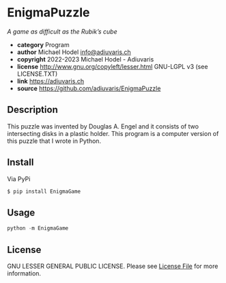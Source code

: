 # EnigmaPuzzle

*A game as difficult as the Rubik’s cube*

* **category**    Program
* **author**      Michael Hodel <info@adiuvaris.ch>
* **copyright**   2022-2023 Michael Hodel - Adiuvaris
* **license**     http://www.gnu.org/copyleft/lesser.html GNU-LGPL v3 (see LICENSE.TXT)
* **link**        https://adiuvaris.ch
* **source**      https://github.com/adiuvaris/EnigmaPuzzle


## Description

This puzzle was invented by Douglas A. Engel and it consists of two intersecting disks in a plastic holder.
This program is a computer version of this puzzle that I wrote in Python.


## Install

Via PyPi

``` bash
$ pip install EnigmaGame
```

## Usage

``` python
python -m EnigmaGame
```


## License

GNU LESSER GENERAL PUBLIC LICENSE. Please see [License File](LICENSE) for more information.